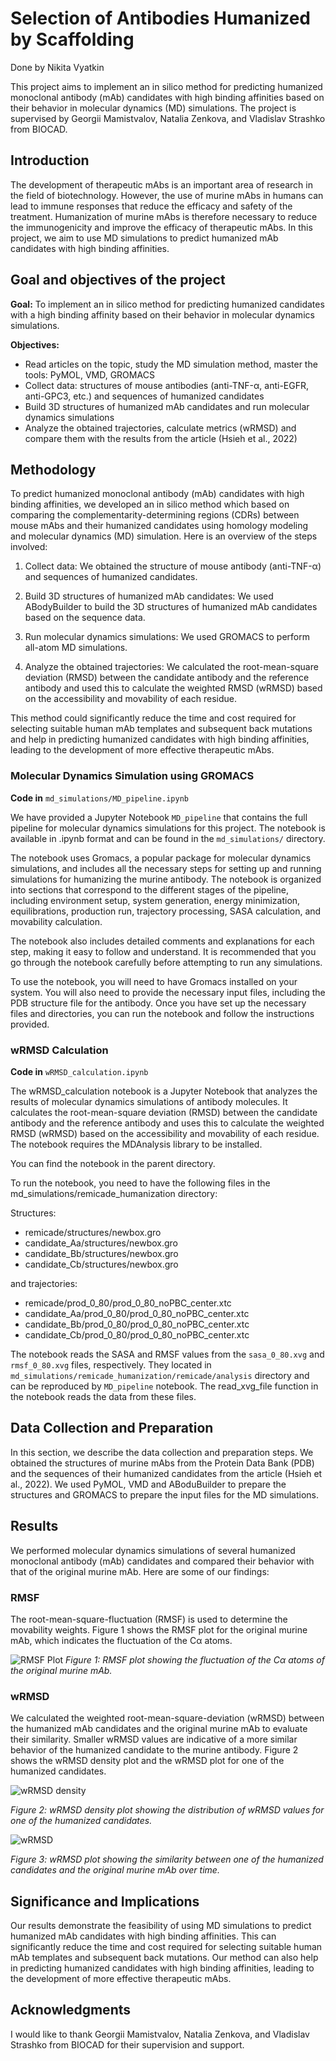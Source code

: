 # Selection of Antibodies Humanized by Scaffolding

Done by Nikita Vyatkin

This project aims to implement an in silico method for predicting humanized monoclonal antibody (mAb) candidates with high binding affinities based on their behavior in molecular dynamics (MD) simulations. The project is supervised by Georgii Mamistvalov, Natalia Zenkova, and Vladislav Strashko from BIOCAD.

## Introduction

The development of therapeutic mAbs is an important area of research in the field of biotechnology. However, the use of murine mAbs in humans can lead to immune responses that reduce the efficacy and safety of the treatment. Humanization of murine mAbs is therefore necessary to reduce the immunogenicity and improve the efficacy of therapeutic mAbs. In this project, we aim to use MD simulations to predict humanized mAb candidates with high binding affinities.

## Goal and objectives of the project
**Goal:** To implement an in silico method for predicting humanized candidates with a high binding affinity based on their behavior in molecular dynamics simulations.

**Objectives:**
* Read articles on the topic, study the MD simulation method, master the tools: PyMOL, VMD, GROMACS
* Collect data: structures of mouse antibodies (anti-TNF-α, anti-EGFR, anti-GPC3, etc.) and sequences of humanized candidates
* Build 3D structures of humanized mAb candidates and run molecular dynamics simulations
* Analyze the obtained trajectories, calculate metrics (wRMSD) and compare them with the results from the article (Hsieh et al., 2022)

## Methodology

To predict humanized monoclonal antibody (mAb) candidates with high binding affinities, we developed an in silico method which based on comparing the complementarity-determining regions (CDRs) between mouse mAbs and their humanized candidates using homology modeling and molecular dynamics (MD) simulation. Here is an overview of the steps involved:

1. Collect data: We obtained the structure of mouse antibody (anti-TNF-α) and sequences of humanized candidates.

2. Build 3D structures of humanized mAb candidates: We used ABodyBuilder to build the 3D structures of humanized mAb candidates based on the sequence data.

3. Run molecular dynamics simulations: We used GROMACS to perform all-atom MD simulations.

4. Analyze the obtained trajectories: We calculated the root-mean-square deviation (RMSD) between the candidate antibody and the reference antibody and used this to calculate the weighted RMSD (wRMSD) based on the accessibility and movability of each residue.

This method could significantly reduce the time and cost required for selecting suitable human mAb templates and subsequent back mutations and help in predicting humanized candidates with high binding affinities, leading to the development of more effective therapeutic mAbs.

### Molecular Dynamics Simulation using GROMACS

**Code in** `md_simulations/MD_pipeline.ipynb` 

We have provided a Jupyter Notebook `MD_pipeline` that contains the full pipeline for molecular dynamics simulations for this project. The notebook is available in .ipynb format and can be found in the `md_simulations/` directory.

The notebook uses Gromacs, a popular package for molecular dynamics simulations, and includes all the necessary steps for setting up and running simulations for humanizing the murine antibody. The notebook is organized into sections that correspond to the different stages of the pipeline, including environment setup, system generation, energy minimization, equilibrations, production run, trajectory processing, SASA calculation, and movability calculation. 

The notebook also includes detailed comments and explanations for each step, making it easy to follow and understand. It is recommended that you go through the notebook carefully before attempting to run any simulations.

To use the notebook, you will need to have Gromacs installed on your system. You will also need to provide the necessary input files, including the PDB structure file for the antibody. Once you have set up the necessary files and directories, you can run the notebook and follow the instructions provided.

### wRMSD Calculation

**Code in** `wRMSD_calculation.ipynb` 

The wRMSD_calculation notebook is a Jupyter Notebook that analyzes the results of molecular dynamics simulations of antibody molecules. It calculates the root-mean-square deviation (RMSD) between the candidate antibody and the reference antibody and uses this to calculate the weighted RMSD (wRMSD) based on the accessibility and movability of each residue. The notebook requires the MDAnalysis library to be installed.

You can find the notebook in the parent directory.

To run the notebook, you need to have the following files in the md_simulations/remicade_humanization directory:

Structures:
- remicade/structures/newbox.gro
- candidate_Aa/structures/newbox.gro
- candidate_Bb/structures/newbox.gro
- candidate_Cb/structures/newbox.gro

and trajectories:
- remicade/prod_0_80/prod_0_80_noPBC_center.xtc
- candidate_Aa/prod_0_80/prod_0_80_noPBC_center.xtc
- candidate_Bb/prod_0_80/prod_0_80_noPBC_center.xtc
- candidate_Cb/prod_0_80/prod_0_80_noPBC_center.xtc

The notebook reads the SASA and RMSF values from the `sasa_0_80.xvg` and `rmsf_0_80.xvg` files, respectively. They located in `md_simulations/remicade_humanization/remicade/analysis` directory and can be reproduced by `MD_pipeline` notebook. The read_xvg_file function in the notebook reads the data from these files.

## Data Collection and Preparation

In this section, we describe the data collection and preparation steps. We obtained the structures of murine mAbs from the Protein Data Bank (PDB) and the sequences of their humanized candidates from the article (Hsieh et al., 2022). We used PyMOL, VMD and ABoduBuilder to prepare the structures and GROMACS to prepare the input files for the MD simulations.

## Results

We performed molecular dynamics simulations of several humanized monoclonal antibody (mAb) candidates and compared their behavior with that of the original murine mAb. Here are some of our findings:

### RMSF
The root-mean-square-fluctuation (RMSF) is used to determine the movability weights. Figure 1 shows the RMSF plot for the original murine mAb, which indicates the fluctuation of the Cα atoms.

![RMSF Plot](presentation/rmsf_80ns.png)
*Figure 1: RMSF plot showing the fluctuation of the Cα atoms of the original murine mAb.*

### wRMSD

We calculated the weighted root-mean-square-deviation (wRMSD) between the humanized mAb candidates and the original murine mAb to evaluate their similarity. Smaller wRMSD values are indicative of a more similar behavior of the humanized candidate to the murine antibody. Figure 2 shows the wRMSD density plot and the wRMSD plot for one of the humanized candidates.

![wRMSD density](presentation/wRMSD_density.png)

*Figure 2: wRMSD density plot showing the distribution of wRMSD values for one of the humanized candidates.*

![wRMSD](presentation/wRMSD_plot.png)

*Figure 3: wRMSD plot showing the similarity between one of the humanized candidates and the original murine mAb over time.*

## Significance and Implications

Our results demonstrate the feasibility of using MD simulations to predict humanized mAb candidates with high binding affinities. This can significantly reduce the time and cost required for selecting suitable human mAb templates and subsequent back mutations. Our method can also help in predicting humanized candidates with high binding affinities, leading to the development of more effective therapeutic mAbs.

## Acknowledgments

I would like to thank Georgii Mamistvalov, Natalia Zenkova, and Vladislav Strashko from BIOCAD for their supervision and support.
